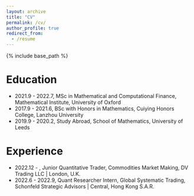 ```yaml
---
layout: archive
title: "CV"
permalink: /cv/
author_profile: true
redirect_from:
  - /resume
---
```


{% include base_path %}

Education
======
* 2021.9 - 2022.7, MSc in Mathematical and Computational Finance, Mathematical Institute, University of Oxford
* 2017.9 - 2021.6, BSc with Honors in Mathematics, Cuiying Honors College, Lanzhou University
* 2019.9 - 2020.2, Study Abroad, School of Mathematics, University of Leeds

Experience
======
* 2022.12 - , Junior Quantitative Trader, Commodities Market Making, DV Trading LLC | London, U.K.
* 2022.6 - 2022.9, Quant Researcher Intern, Global Systematic Trading, Schonfeld Strategic Advisors | Central, Hong Kong S.A.R.
  



